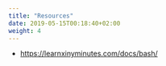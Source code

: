 ```yaml
---
title: "Resources"
date: 2019-05-15T00:18:40+02:00
weight: 4
---
```


- https://learnxinyminutes.com/docs/bash/